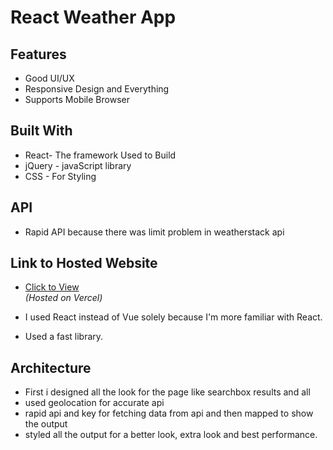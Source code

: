 # React Weather App
 ## Features
  - Good UI/UX 
  - Responsive Design and Everything
  - Supports Mobile Browser

## Built With
  - React- The framework Used to Build
  - jQuery - javaScript library
  - CSS - For Styling

## API
  - Rapid API because there was limit problem in weatherstack api

## Link to Hosted Website
  - [Click to View](https://react-weather-app-alpha-ten.vercel.app/)  
  *(Hosted on Vercel)*
  
  - I used React instead of Vue solely because I'm more familiar with React.
  - Used a fast library.
  
## Architecture
  - First i designed all the look for the page like searchbox results and all
  - used geolocation for accurate api
  - rapid api and key for fetching data from api and then mapped to show the output
  - styled all the output for a better look, extra look and best performance.
  

